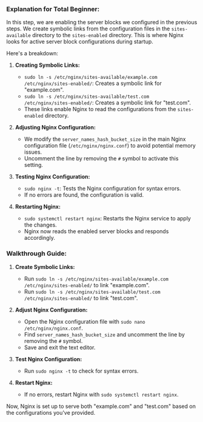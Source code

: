 ### Explanation for Total Beginner:

In this step, we are enabling the server blocks we configured in the previous steps. We create symbolic links from the configuration files in the `sites-available` directory to the `sites-enabled` directory. This is where Nginx looks for active server block configurations during startup.

Here's a breakdown:

1. **Creating Symbolic Links:**
   - `sudo ln -s /etc/nginx/sites-available/example.com /etc/nginx/sites-enabled/`: Creates a symbolic link for "example.com".
   - `sudo ln -s /etc/nginx/sites-available/test.com /etc/nginx/sites-enabled/`: Creates a symbolic link for "test.com".
   - These links enable Nginx to read the configurations from the `sites-enabled` directory.

2. **Adjusting Nginx Configuration:**
   - We modify the `server_names_hash_bucket_size` in the main Nginx configuration file (`/etc/nginx/nginx.conf`) to avoid potential memory issues.
   - Uncomment the line by removing the `#` symbol to activate this setting.

3. **Testing Nginx Configuration:**
   - `sudo nginx -t`: Tests the Nginx configuration for syntax errors.
   - If no errors are found, the configuration is valid.

4. **Restarting Nginx:**
   - `sudo systemctl restart nginx`: Restarts the Nginx service to apply the changes.
   - Nginx now reads the enabled server blocks and responds accordingly.

### Walkthrough Guide:

1. **Create Symbolic Links:**
   - Run `sudo ln -s /etc/nginx/sites-available/example.com /etc/nginx/sites-enabled/` to link "example.com".
   - Run `sudo ln -s /etc/nginx/sites-available/test.com /etc/nginx/sites-enabled/` to link "test.com".

2. **Adjust Nginx Configuration:**
   - Open the Nginx configuration file with `sudo nano /etc/nginx/nginx.conf`.
   - Find `server_names_hash_bucket_size` and uncomment the line by removing the `#` symbol.
   - Save and exit the text editor.

3. **Test Nginx Configuration:**
   - Run `sudo nginx -t` to check for syntax errors.

4. **Restart Nginx:**
   - If no errors, restart Nginx with `sudo systemctl restart nginx`.

Now, Nginx is set up to serve both "example.com" and "test.com" based on the configurations you've provided.

